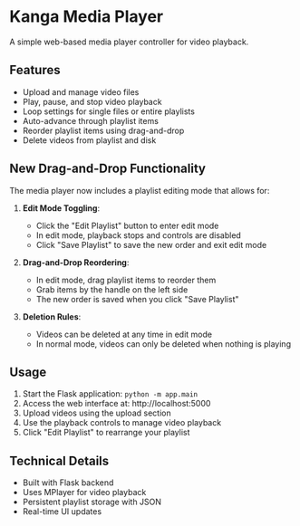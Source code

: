 # Kanga Media Player

A simple web-based media player controller for video playback.

## Features

- Upload and manage video files
- Play, pause, and stop video playback
- Loop settings for single files or entire playlists
- Auto-advance through playlist items
- Reorder playlist items using drag-and-drop
- Delete videos from playlist and disk

## New Drag-and-Drop Functionality

The media player now includes a playlist editing mode that allows for:

1. **Edit Mode Toggling**:
   - Click the "Edit Playlist" button to enter edit mode
   - In edit mode, playback stops and controls are disabled
   - Click "Save Playlist" to save the new order and exit edit mode

2. **Drag-and-Drop Reordering**:
   - In edit mode, drag playlist items to reorder them
   - Grab items by the handle on the left side
   - The new order is saved when you click "Save Playlist"

3. **Deletion Rules**:
   - Videos can be deleted at any time in edit mode
   - In normal mode, videos can only be deleted when nothing is playing

## Usage

1. Start the Flask application: `python -m app.main`
2. Access the web interface at: http://localhost:5000
3. Upload videos using the upload section
4. Use the playback controls to manage video playback
5. Click "Edit Playlist" to rearrange your playlist

## Technical Details

- Built with Flask backend
- Uses MPlayer for video playback
- Persistent playlist storage with JSON
- Real-time UI updates
